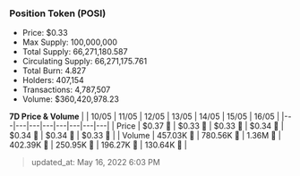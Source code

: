 
  ### Position Token (POSI)
  - Price: $0.33
  - Max Supply: 100,000,000
  - Total Supply: 66,271,180.587
  - Circulating Supply: 66,271,175.761
  - Total Burn: 4.827
  - Holders: 407,154
  - Transactions: 4,787,507
  - Volume: $360,420,978.23

  **7D Price & Volume**
  | | 10&#x2F;05 | 11&#x2F;05 | 12&#x2F;05 | 13&#x2F;05 | 14&#x2F;05 | 15&#x2F;05 | 16&#x2F;05 |
  |---|---|---|---|---|---|---|---|
  | Price | $0.37 🔻 | $0.33 🔻 | $0.33 🚀 | $0.34 🚀 | $0.34 🔻 | $0.34 🚀 | $0.33 🔻 |
  | Volume | 457.03K 🔻 | 780.56K 🚀 | 1.36M 🚀 | 402.39K 🔻 | 250.95K 🔻 | 196.27K 🔻 | 130.64K 🔻 |

  > updated_at: May 16, 2022 6:03 PM
